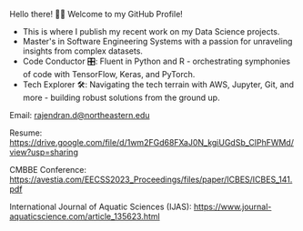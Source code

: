 
Hello there! 👋🏻 Welcome to my GitHub Profile!
* This is where I publish my recent work on my Data Science projects.
* Master's in Software Engineering Systems with a passion for unraveling insights from complex datasets.
* Code Conductor 🎛️: Fluent in Python and R - orchestrating symphonies of code with TensorFlow, Keras, and PyTorch.
* Tech Explorer 🛠️: Navigating the tech terrain with AWS, Jupyter, Git, and more - building robust solutions from the ground up.

Email: [rajendran.d@northeastern.edu](url)

Resume: https://drive.google.com/file/d/1wm2FGd68FXaJ0N_kgiUGdSb_ClPhFWMd/view?usp=sharing

CMBBE Conference: https://avestia.com/EECSS2023_Proceedings/files/paper/ICBES/ICBES_141.pdf

International Journal of Aquatic Sciences (IJAS): https://www.journal-aquaticscience.com/article_135623.html
